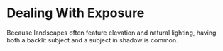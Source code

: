 # Dealing With Exposure

Because landscapes often feature elevation and natural lighting, having both a backlit subject and a subject in shadow is common.